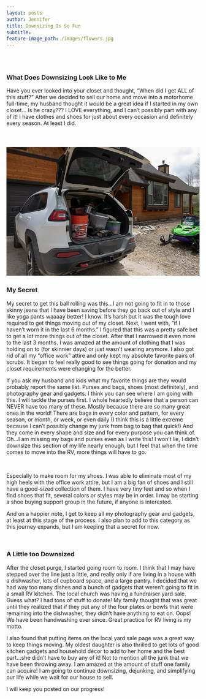 ```yaml
---
layout: posts
author: Jennifer
title: Downsizing Is So Fun
subtitle:
feature-image_path: /images/flowers.jpg
---
```


### &nbsp;

### What Does Downsizing Look Like to Me

Have you ever looked into your closet and thought, “When did I get ALL of this stuff?” After we decided to sell our home and move into a motorhome full-time, my husband thought it would be a great idea if I started in my own closet… Is he crazy??? I LOVE everything, and I can’t possibly part with any of it! I have clothes and shoes for just about every occasion and definitely every season. At least I did.

&nbsp;

### ![](/uploads/downsizing3@2x.png)

### My Secret

My secret to get this ball rolling was this…I am not going to fit in to those skinny jeans that I have been saving before they go back out of style and I like yoga pants waaaay better! I know. It’s harsh but it was the tough love required to get things moving out of my closet. Next, I went with, “if I haven’t worn it in the last 6 months.” I figured that this was a pretty safe bet to get a lot more things out of the closet. After that I narrowed it even more to the last 3 months. I was amazed at the amount of clothing that I was holding on to (for skinnier days) or just wasn’t wearing anymore. I also got rid of all my “office work” attire and only kept my absolute favorite pairs of scrubs. It began to feel really good to see things going for donation and my closet requirements were changing for the better.

If you ask my husband and kids what my favorite things are they would probably report the same list. Purses and bags, shoes (most definitely), and photography gear and gadgets. I think you can see where I am going with this. I will tackle the purses first. I whole heartedly believe that a person can NEVER have too many of these. Mostly because there are so many great ones in the world! There are bags in every color and pattern, for every season, or month, or week, or even daily (I think this is a little extreme because I can’t possibly change my junk from bag to bag that quick!) And they come in every shape and size and for every purpose you can think of. Oh…I am missing my bags and purses even as I write this! I won’t lie, I didn’t downsize this section of my life nearly enough, but I feel that when the time comes to move into the RV, more things will have to go.

&nbsp;

Especially to make room for my shoes. I was able to eliminate most of my high heels with the office work attire, but I am a big fan of shoes and I still have a good-sized collection of them. I have very tiny feet and so when I find shoes that fit, several colors or styles may be in order. I may be starting a shoe buying support group in the future, if anyone is interested.

And on a happier note, I get to keep all my photography gear and gadgets, at least at this stage of the process. I also plan to add to this category as this journey expands, but I am keeping that a secret for now.

&nbsp;

### A Little too Downsized

After the closet purge, I started going room to room. I think that I may have stepped over the line just a little, and really only if are living in a house with a dishwasher, lots of cupboard space, and a large pantry. I decided that we had way too many dishes and a bunch of gadgets that weren’t going to fit in a small RV kitchen. The local church was having a fundraiser yard sale. Guess what? I had tons of stuff to donate! My family thought that was great until they realized that if they put any of the four plates or bowls that were remaining into the dishwasher, they didn’t have anything to eat on. Oops! We have been handwashing ever since. Great practice for RV living is my motto.

I also found that putting items on the local yard sale page was a great way to keep things moving. My oldest daughter is also thrilled to get lots of good kitchen gadgets and household d&eacute;cor to add to her home and the best part…she didn’t have to buy any of it! Not to mention all the junk that we have been throwing away. I am amazed at the amount of stuff one family can acquire! I am going to continue downsizing, dejunking, and simplifying our life while we wait for our house to sell.

I will keep you posted on our progress!